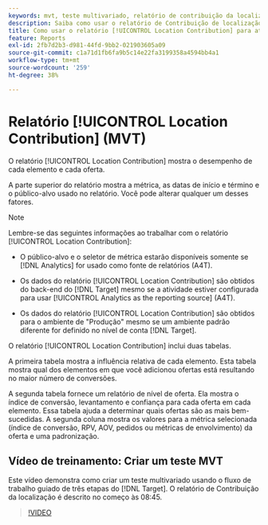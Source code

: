 ```yaml
---
keywords: mvt, teste multivariado, relatório de contribuição da localização
description: Saiba como usar o relatório de Contribuição de localização para atividades do Adobe [!DNL Target] [!UICONTROL Experience Targeting] que mostram o desempenho de cada elemento e cada oferta.
title: Como usar o relatório [!UICONTROL Location Contribution] para atividades [!UICONTROL Multivariate Test]?
feature: Reports
exl-id: 2fb7d2b3-d981-44fd-9bb2-021903605a09
source-git-commit: c1a71d1fb6fa9b5c14e22fa3199358a4594bb4a1
workflow-type: tm+mt
source-wordcount: '259'
ht-degree: 38%

---
```


# Relatório [!UICONTROL Location Contribution] (MVT)

O relatório [!UICONTROL Location Contribution] mostra o desempenho de cada elemento e cada oferta.

A parte superior do relatório mostra a métrica, as datas de início e término e o público-alvo usado no relatório. Você pode alterar qualquer um desses fatores.

>[!NOTE]
>
>Lembre-se das seguintes informações ao trabalhar com o relatório [!UICONTROL Location Contribution]:
>
>* O público-alvo e o seletor de métrica estarão disponíveis somente se [!DNL Analytics] for usado como fonte de relatórios (A4T).
>
>* Os dados do relatório [!UICONTROL Location Contribution] são obtidos do back-end do [!DNL Target] mesmo se a atividade estiver configurada para usar [!UICONTROL Analytics as the reporting source] (A4T).
>
>* Os dados do relatório [!UICONTROL Location Contribution] são obtidos para o ambiente de &quot;Produção&quot; mesmo se um ambiente padrão diferente for definido no nível de conta [!DNL Target].

O relatório [!UICONTROL Location Contribution] inclui duas tabelas.

A primeira tabela mostra a influência relativa de cada elemento. Esta tabela mostra qual dos elementos em que você adicionou ofertas está resultando no maior número de conversões.

A segunda tabela fornece um relatório de nível de oferta. Ela mostra o índice de conversão, levantamento e confiança para cada oferta em cada elemento. Essa tabela ajuda a determinar quais ofertas são as mais bem-sucedidas. A segunda coluna mostra os valores para a métrica selecionada (índice de conversão, RPV, AOV, pedidos ou métricas de envolvimento) da oferta e uma padronização.

## Vídeo de treinamento: Criar um teste MVT

Este vídeo demonstra como criar um teste multivariado usando o fluxo de trabalho guiado de três etapas do [!DNL Target]. O relatório de Contribuição da localização é descrito no começo às 08:45.

>[!VIDEO](https://video.tv.adobe.com/v/30985?captions=por_br)
